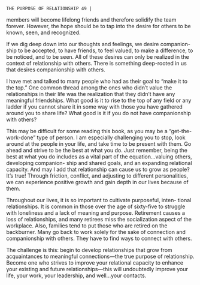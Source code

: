 ```
THE PURPOSE OF RELATIONSHIP 49 |
```
members will become lifelong friends and therefore solidify the team forever.
However, the hope should be to tap into the desire for others to be known, seen,
and recognized.

If we dig deep down into our thoughts and feelings, we desire companion-
ship to be accepted, to have friends, to feel valued, to make a difference, to be
noticed, and to be seen. All of these desires can only be realized in the context
of relationship with others. There is something deep-rooted in us that desires
companionship with others.

I have met and talked to many people who had as their goal to “make it to
the top.” One common thread among the ones who didn’t value the relationships
in their life was the realization that they didn’t have any meaningful friendships.
What good is it to rise to the top of any field or any ladder if you cannot share it
in some way with those you have gathered around you to share life? What good is
it if you do not have companionship with others?

This may be difficult for some reading this book, as you may be a “get-the-
work-done” type of person. I am especially challenging you to stop, look around
at the people in your life, and take time to be present with them. Go ahead and
strive to be the best at what you do. Just remember, being the best at what you do
includes as a vital part of the equation...valuing others, developing companion-
ship and shared goals, and an expanding relational capacity. And may I add that
relationship can cause us to grow as people? It’s true! Through friction, conflict,
and adjusting to different personalities, we can experience positive growth and
gain depth in our lives because of them.

Throughout our lives, it is so important to cultivate purposeful, inten-
tional relationships. It is common in those over the age of sixty-five to struggle
with loneliness and a lack of meaning and purpose. Retirement causes a loss of
relationships, and many retirees miss the socialization aspect of the workplace.
Also, families tend to put those who are retired on the backburner. Many go
back to work solely for the sake of connection and companionship with others.
They have to find ways to connect with others.

The challenge is this: begin to develop relationships that grow from
acquaintances to meaningful connections—the true purpose of relationship.
Become one who strives to improve your relational capacity to enhance your
existing and future relationships—this will undoubtedly improve your life, your
work, your leadership, and well...your contacts.